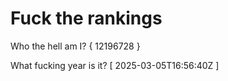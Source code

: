 # Fuck the rankings

Who the hell am I?
{ 12196728 }

What fucking year is it?
[ 2025-03-05T16:56:40Z ]
